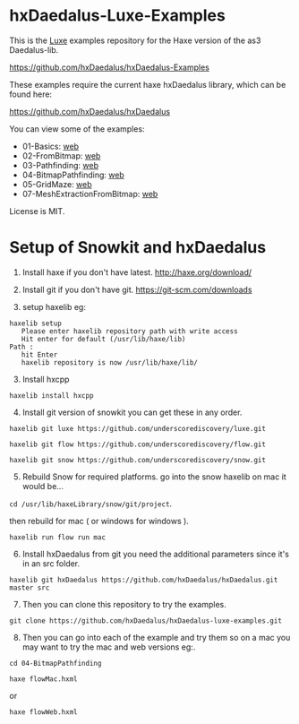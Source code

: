 hxDaedalus-Luxe-Examples
==============================

This is the [Luxe](http://www.luxeengine.com/) examples repository for the Haxe version of the as3 Daedalus-lib.

https://github.com/hxDaedalus/hxDaedalus-Examples

These examples require the current haxe hxDaedalus library, which can be found here:

https://github.com/hxDaedalus/hxDaedalus

You can view some of the examples:

 - 01-Basics: [web](http://hxdaedalus.github.io/hxDaedalus-luxe-examples/hxDaedalus-Luxe-Examples/01-Basics/bin/web/index.html)
 - 02-FromBitmap: [web](http://hxdaedalus.github.io/hxDaedalus-luxe-examples/hxDaedalus-Luxe-Examples/02-FromBitmap/bin/web/index.html)
 - 03-Pathfinding: [web](http://hxdaedalus.github.io/hxDaedalus-luxe-examples/hxDaedalus-Luxe-Examples/03-Pathfinding/bin/web/index.html)
 - 04-BitmapPathfinding: [web](http://hxdaedalus.github.io/hxDaedalus-luxe-examples/hxDaedalus-Luxe-Examples/04-BitmapPathfinding/bin/web/index.html)
 - 05-GridMaze: [web](http://hxdaedalus.github.io/hxDaedalus-luxe-examples/hxDaedalus-Luxe-Examples/05-GridMaze/bin/web/index.html)
 - 07-MeshExtractionFromBitmap: [web](http://hxdaedalus.github.io/hxDaedalus-luxe-examples/hxDaedalus-Luxe-Examples/07-MeshExtractionFromBitmap/bin/web/index.html)
 
License is MIT.

Setup of Snowkit and hxDaedalus
=================================

1) Install haxe if you don't have latest.
http://haxe.org/download/

2) Install git if you don't have git.
https://git-scm.com/downloads

2) setup haxelib eg:
```
haxelib setup
   Please enter haxelib repository path with write access
   Hit enter for default (/usr/lib/haxe/lib)
Path :
   hit Enter
   haxelib repository is now /usr/lib/haxe/lib/
```
3) Install hxcpp

```haxelib install hxcpp```

4) Install git version of snowkit you can get these in any order.

```haxelib git luxe https://github.com/underscorediscovery/luxe.git```

```haxelib git flow https://github.com/underscorediscovery/flow.git```

```haxelib git snow https://github.com/underscorediscovery/snow.git```

5) Rebuild Snow for required platforms.
go into the snow haxelib on mac it would be...

```cd /usr/lib/haxeLibrary/snow/git/project```.

then rebuild for mac ( or windows for windows ).

```haxelib run flow run mac```

6) Install hxDaedalus from git you need the additional parameters since it's in an src folder.

```haxelib git hxDaedalus https://github.com/hxDaedalus/hxDaedalus.git master src```

7) Then you can clone this repository to try the examples.

```git clone https://github.com/hxDaedalus/hxDaedalus-luxe-examples.git```

8) Then you can go into each of the example and try them so on a mac you may want to try the mac and web versions eg:. 

```cd 04-BitmapPathfinding```

```haxe flowMac.hxml  ```

or

```haxe flowWeb.hxml```

